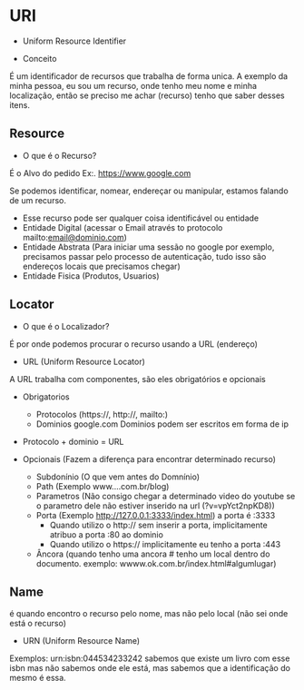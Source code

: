 # URI

* Uniform Resource Identifier

* Conceito

É um identificador de recursos que trabalha de forma unica. A exemplo da minha pessoa, eu sou um recurso, onde tenho meu nome e minha localização, então se preciso me achar (recurso) tenho que saber desses itens.

## Resource

* O que é o Recurso?

É o Alvo do pedido Ex:. https://www.google.com

Se podemos identificar, nomear, endereçar ou manipular, estamos falando de um recurso.

* Esse recurso pode ser qualquer coisa identificável ou entidade
* Entidade Digital (acessar o Email através to protocolo mailto:email@dominio.com)
* Entidade Abstrata (Para iniciar uma sessão no google por exemplo, precisamos passar pelo processo de autenticação, tudo isso são endereços locais que precisamos chegar)
* Entidade Fisica (Produtos, Usuarios)


## Locator

* O que é o Localizador?

É por onde podemos procurar o recurso usando a URL (endereço)

* URL (Uniform Resource Locator)

A URL trabalha com componentes, são eles obrigatórios e opcionais

* Obrigatorios
   * Protocolos (https://, http://, mailto:)
   * Dominios google.com
Dominios podem ser escritos em forma de ip 

* Protocolo + dominio = URL

* Opcionais (Fazem a diferença para encontrar determinado recurso)
   * Subdonínio (O que vem antes do Domnínio)
   * Path (Exemplo www....com.br/blog)
   * Parametros (Não consigo chegar a determinado video do youtube se o parametro dele não estiver inserido na url (?v=vpYct2npKD8))
   * Porta (Exemplo http://127.0.0.1:3333/index.html) a porta é :3333
      * Quando utilizo o http:// sem inserir a porta, implicitamente atribuo a porta :80 ao dominio
      * Quando utilizo o https:// implicitamente eu tenho a porta :443
   * Âncora (quando tenho uma ancora # tenho um local dentro do documento. exemplo: wwww.ok.com.br/index.html#algumlugar)

## Name

é quando encontro o recurso pelo nome, mas não pelo local (não sei onde está o recurso)

* URN (Uniform Resource Name)

Exemplos: urn:isbn:044534233242 sabemos que existe um livro com esse isbn mas não sabemos onde ele está, mas sabemos que a identificação do mesmo é essa.